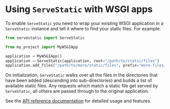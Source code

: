 # Using `ServeStatic` with WSGI apps

To enable `ServeStatic` you need to wrap your existing WSGI application in a `ServeStatic` instance and tell it where to find your static files. For example:

```python
from servestatic import ServeStatic

from my_project import MyWSGIApp

application = MyWSGIApp()
application = ServeStatic(application, root="/path/to/static/files")
application.add_files("/path/to/more/static/files", prefix="more-files/")
```

<!--shared-desc-start-->

On initialization, `ServeStatic` walks over all the files in the directories that have been added (descending into sub-directories) and builds a list of available static files. Any requests which match a static file get served by `ServeStatic`, all others are passed through to the original application.

<!--shared-desc-end-->

See the [API reference documentation](servestatic.md) for detailed usage and features.
